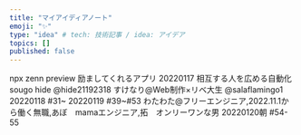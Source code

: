 ```yaml
---
title: "マイアイディアノート"
emoji: "✨"
type: "idea" # tech: 技術記事 / idea: アイデア
topics: []
published: false
---
```

npx zenn preview
励ましてくれるアプリ
20220117 相互する人を広める自動化
sougo
hide
@hide21192318
すけなり@Web制作×リベ大生
@salaflamingo1
20220118 #31~
20220119 #39~#53
わたわた@フリーエンジニア,2022.11.1から働く無職,あぼ　mamaエンジニア,拓　オンリーワンな男
20220120朝 #54-55